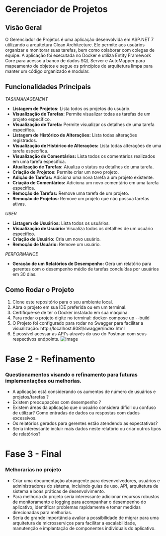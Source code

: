# Gerenciador de Projetos

## Visão Geral
O Gerenciador de Projetos é uma aplicação desenvolvida em ASP.NET 7 utilizando a arquitetura Clean Architecture. Ele permite aos usuários organizar e monitorar suas tarefas, bem como colaborar com colegas de equipe. A aplicação foi executada no Docker e utiliza Entity Framework Core para acesso a banco de dados SQL Server e AutoMapper para mapeamento de objetos e segue os princípios de arquitetura limpa para manter um código organizado e modular.
## Funcionalidades Principais
*TASKMANAGEMENT*
- **Listagem de Projetos:** Lista todos os projetos do usuário.
- **Visualização de Tarefas:** Permite visualizar todas as tarefas de um projeto específico.
- **Visualização de Tarefa:** Permite visualizar os detalhes de uma tarefa específica.
- **Listagem de Histórico de Alterações:** Lista todas alterações registrados.
- **Visualização de Histórico de Alterações:** Lista todas alterações de uma tarefa específica.
- **Visualização de Comentários:** Lista todos os comentários realizados em uma tarefa específica.
- **Atualização de Tarefas:** Atualiza o status ou detalhes de uma tarefa.
- **Criação de Projetos:** Permite criar um novo projeto.
- **Adição de Tarefas:** Adiciona uma nova tarefa a um projeto existente.
- **Criação de Comentários:** Adiciona um novo comentário em uma tarefa específica.
- **Remoção de Tarefas:** Remove uma tarefa de um projeto.
- **Remoção de Projetos:** Remove um projeto que não possua tarefas ativas.
  
*USER*
- **Listagem de Usuários:** Lista todos os usuários.
- **Visualização de Usuário:** Visualiza todos os detalhes de um usuário específico.
- **Criação de Usuário:** Cria um novo usuário.
- **Remoção de Usuário:** Remove um usuário.
  
*PERFORMANCE*
- **Geração de um Relatórios de Desempenho:** Gera um relatório para gerentes com o desempenho médio de tarefas concluídas por usuários em 30 dias.

## Como Rodar o Projeto
1. Clone este repositório para o seu ambiente local.
2. Abra o projeto em sua IDE preferida ou em um terminal.
3. Certifique-se de ter o Docker instalado em sua máquina.
4. Para rodar o projeto digite no terminal: docker-compose up --build
5. O Projeto foi configurado para rodar no Swagger para facilitar a visualização: http://localhost:8081/swagger/index.html
6. É possível acessar as API's através do uso do Postman com seus respectivos endpoints.
![image](https://github.com/EduXimenes/TaskManagement/assets/53613863/3e2dd2d3-4653-485e-ae4c-970053c3aa3a)


# Fase 2 - Refinamento

### Questionamentos visando o refinamento para futuras implementações ou melhorias.

- A aplicação está considerando os aumentos de número de usuários e projetos/tarefas ?
- Existem preocupações com desempenho ?
- Existem áreas da aplicação que o usuário considera dificil ou confuso de utilizar? Como entradas de dados ou respostas com dados excessivos.
- Os relatórios gerados para gerentes estão atendendo as expectativas?
- Seria interessante incluir mais dados neste relatório ou criar outros tipos de relatórios?

# Fase 3 - Final

### Melhorarias no projeto

- Criar uma documentação abrangente para desenvolvedores, usuários e administradores do sistema, incluindo guias de uso, API, arquitetura de sistema e boas práticas de desenvolvimento.
- Para melhoria do projeto seria interessante adicionar recursos robustos de monitoramento e logging para acompanhar o desempenho do aplicativo, identificar problemas rapidamente e tomar medidas direcionadas para melhorias.
- Seria de grande importância avaliar a possibilidade de migrar para uma arquitetura de microsserviços para facilitar a escalabilidade, manutenção e implantação de componentes individuais do aplicativo.
